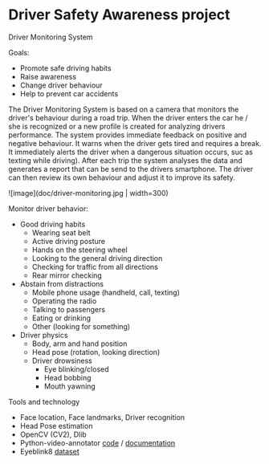 # Driver Safety Awareness project

Driver Monitoring System

Goals:
* Promote safe driving habits
* Raise awareness
* Change driver behaviour
* Help to prevent car accidents

The Driver Monitoring System is based on a camera that monitors the driver's behaviour during a road trip. When the driver enters the car he / she is recognized or a new profile is created for analyzing drivers performance.
The system provides immediate feedback on positive and negative behaviour. It warns when the driver gets tired and requires a break. It immediately alerts the driver when a dangerous situation occurs, suc as texting while driving). 
After each trip the system analyses the data and generates a report that can be send to the drivers smartphone. The driver can then review its own behaviour and adjust it to improve its safety.

![image](doc/driver-monitoring.jpg | width=300)

Monitor driver behavior:
  * Good driving habits
    * Wearing seat belt
    * Active driving posture
    * Hands on the steering wheel
    * Looking to the general driving direction
    * Checking for traffic from all directions
    * Rear mirror checking
   * Abstain from distractions
     * Mobile phone usage (handheld, call, texting)
     * Operating the radio
     * Talking to passengers
     * Eating or drinking
     * Other (looking for something)
   * Driver physics
     * Body, arm and hand position
     * Head pose (rotation, looking direction)
     * Driver drowsiness
       * Eye blinking/closed
       * Head bobbing
       * Mouth yawning
  
  
 Tools and technology
 * Face location, Face landmarks, Driver recognition
 * Head Pose estimation
 * OpenCV (CV2), Dlib
 * Python-video-annotator [code](https://github.com/chan0park/video-annotation-tool) / [documentation](https://pythonvideoannotator.readthedocs.io/en/master/index.html)
 * Eyeblink8 [dataset](https://www.blinkingmatters.com/research)